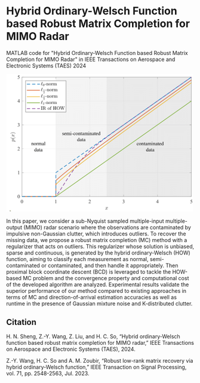 # Hybrid Ordinary-Welsch Function based Robust Matrix Completion for MIMO Radar
MATLAB code for "Hybrid Ordinary-Welsch Function based Robust Matrix Completion for MIMO Radar" in IEEE Transactions on Aerospace and Electronic Systems (TAES) 2024

<img src="https://github.com/ShuDun23/robust-MIMO-MC/blob/main/Drawing1.png" width="500px">

In this paper, we consider a sub-Nyquist sampled multiple-input multiple-output (MIMO) radar scenario where the observations are contaminated by impulsive non-Gaussian clutter, which introduces outliers. To recover the missing data, we propose a robust matrix completion (MC) method with a regularizer that acts on outliers. This regularizer whose solution is unbiased, sparse and continuous, is generated by the hybrid ordinary-Welsch (HOW) function, aiming to classify each measurement as normal, semi-contaminated or contaminated, and then handle it appropriately. Then proximal block coordinate descent (BCD) is leveraged to tackle the HOW-based MC problem and the convergence property and computational cost of the developed algorithm are analyzed. Experimental results validate the superior performance of our method compared to existing approaches in terms of MC and direction-of-arrival estimation accuracies as well as runtime in the presence of Gaussian mixture noise and K-distributed clutter.

## Citation
H. N. Sheng, Z.-Y. Wang, Z. Liu, and H. C. So, “Hybrid ordinary-Welsch function based robust matrix completion for MIMO radar,” IEEE Transactions on Aerospace and Electronic Systems (TAES), 2024.

Z.-Y. Wang, H. C. So and A. M. Zoubir, “Robust low-rank matrix recovery via hybrid ordinary-Welsch function,” IEEE Transaction on Signal Processing, vol. 71, pp. 2548-2563, Jul. 2023.

